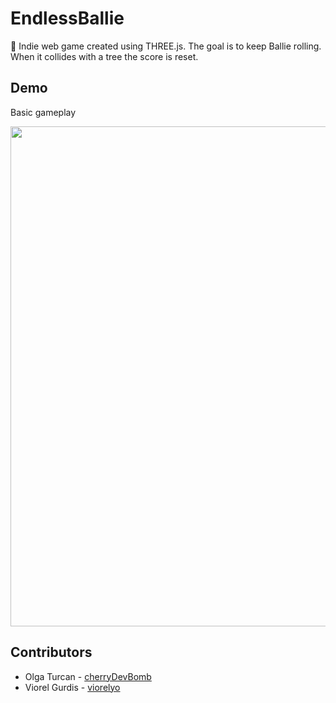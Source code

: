 # EndlessBallie

🔮 Indie web game created using THREE.js.
The goal is to keep Ballie rolling. When it collides with a tree the score is reset.


## Demo
Basic gameplay

<img src="/demos/game.gif" width="800">

## Contributors
* Olga Turcan - [cherryDevBomb](https://github.com/cherryDevBomb)
* Viorel Gurdis - [viorelyo](https://github.com/viorelyo)